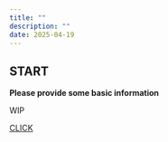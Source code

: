 ```yaml
---
title: ""
description: ""
date: 2025-04-19
---
```


## START

**Please provide some basic information**

WIP

[CLICK](/aura-symptom-check/acute-chronic/reason-for-visit)
